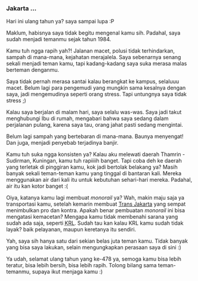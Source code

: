 ### Jakarta ...

Hari ini ulang tahun ya? saya sampai lupa :P

Maklum, habisnya saya tidak begitu mengenal kamu sih. Padahal, saya sudah menjadi temanmu sejak tahun 1984.

Kamu tuh ngga rapih yah?! Jalanan macet, polusi tidak terhindarkan, sampah di mana-mana, kejahatan merajalela. Saya sebenarnya senang sekali menjadi teman kamu, tapi kadang-kadang saya suka merasa malas berteman denganmu.


Saya tidak pernah merasa santai kalau berangkat ke kampus, selaluuu macet. Belum lagi para pengemudi yang mungkin sama kesalnya dengan saya, jadi mengemudinya seperti orang stress. Tapi untungnya saya tidak stress ;) 

Kalau saya berjalan di malam hari, saya selalu was-was. Saya jadi takut menghubungi Ibu di rumah, mengabari bahwa saya sedang dalam perjalanan pulang, karena saya tau, orang jahat pasti sedang mengintai.

Belum lagi sampah yang bertebaran di mana-mana. Baunya menyengat! Dan juga, menjadi penyebab terjadinya banjir.

Kamu tuh suka ngga konsisten ya? Kalau aku melewati daerah Thamrin - Sudirman, Kuningan, kamu tuh rapiiiih banget. Tapi coba deh ke daerah yang terletak di pinggiran kamu, kok jadi bertolak belakang ya? Masih banyak sekali teman-teman kamu yang tinggal di bantaran kali. Mereka menggunakan air dari kali itu untuk kebutuhan sehari-hari mereka. Padahal, air itu kan kotor banget :(

Oiya, katanya kamu lagi membuat *monorail* ya? Wah, makin maju saja ya transportasi kamu, setelah kemarin membuat [Trans Jakarta](http://trans.jakarta.go.id/) yang sempat menimbulkan pro dan kontra. Apakah benar pembuatan *monorail* ini bisa mengatasi kemacetan? Mengapa kamu tidak membenahi sarana yang sudah ada saja, seperti <abbr title="Kereta Rel Listrik">KRL</abbr>. Sudah tau kan kalau KRL kamu sudah tidak layak? baik pelayanan, maupun keretanya itu sendiri. 

Yah, saya sih hanya satu dari sekian belas juta teman kamu. Tidak banyak yang bisa saya lakukan, selain mengungkapkan perasaan saya di sini :) 

Ya udah, selamat ulang tahun yang ke-478 ya, semoga kamu bisa lebih teratur, bisa lebih bersih, bisa lebih rapih. Tolong bilang sama teman-temanmu, supaya ikut menjaga kamu :)

<!-- METADATA: {"time": "2005-06-22 21:44:16", "title": "Jakarta ..."} -->

